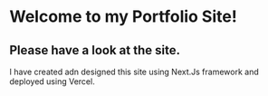 # Welcome to my Portfolio Site!
<h2>Please have a look at the site.</h2>
<p>I have created adn designed this site using Next.Js framework and deployed using Vercel.</p>
